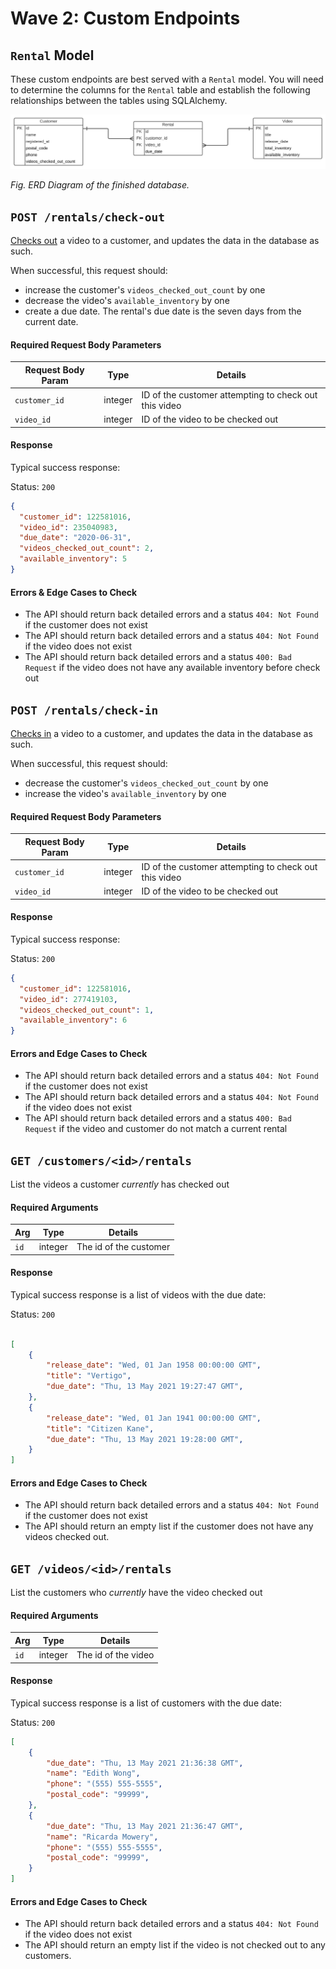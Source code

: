 # Wave 2: Custom Endpoints

## `Rental` Model

These custom endpoints are best served with a `Rental` model.  You will need to determine the columns for the `Rental` table and establish the following relationships between the tables using SQLAlchemy.

![ERD Diagram](/assets/retro-video-store.svg)

*Fig. ERD Diagram of the finished database.*

## `POST /rentals/check-out`

[Checks out](https://www.merriam-webster.com/dictionary/checkout) a video to a customer, and updates the data in the database as such.

When successful, this request should:
- increase the customer's `videos_checked_out_count` by one
- decrease the video's `available_inventory` by one
- create a due date. The rental's due date is the seven days from the current date.

#### Required Request Body Parameters

Request Body Param | Type | Details
--- | --- | ---
`customer_id` | integer | ID of the customer attempting to check out this video
`video_id` | integer | ID of the video to be checked out

#### Response

Typical success response:

Status: `200`

```json
{
  "customer_id": 122581016,
  "video_id": 235040983,
  "due_date": "2020-06-31",
  "videos_checked_out_count": 2,
  "available_inventory": 5
}
```

#### Errors & Edge Cases to Check

- The API should return back detailed errors and a status `404: Not Found` if the customer does not exist
- The API should return back detailed errors and a status `404: Not Found` if the video does not exist
- The API should return back detailed errors and a status `400: Bad Request` if the video does not have any available inventory before check out

## `POST /rentals/check-in`
[Checks in](https://www.merriam-webster.com/dictionary/check-in) a video to a customer, and updates the data in the database as such.

When successful, this request should:
- decrease the customer's `videos_checked_out_count` by one
- increase the video's `available_inventory` by one

#### Required Request Body Parameters

Request Body Param | Type | Details
--- | --- | ---
`customer_id` | integer | ID of the customer attempting to check out this video
`video_id` | integer | ID of the video to be checked out

#### Response

Typical success response:

Status: `200`

```json
{
  "customer_id": 122581016,
  "video_id": 277419103,
  "videos_checked_out_count": 1,
  "available_inventory": 6
}
```

#### Errors and Edge Cases to Check

- The API should return back detailed errors and a status `404: Not Found` if the customer does not exist
- The API should return back detailed errors and a status `404: Not Found` if the video does not exist
- The API should return back detailed errors and a status `400: Bad Request` if the video and customer do not match a current rental

## `GET /customers/<id>/rentals`

List the videos a customer _currently_ has checked out

#### Required Arguments

Arg | Type | Details
--- | --- | ---
`id` | integer | The id of the customer

#### Response

Typical success response is a list of videos with the due date:

Status: `200`

```json

[
    {
        "release_date": "Wed, 01 Jan 1958 00:00:00 GMT",
        "title": "Vertigo",
        "due_date": "Thu, 13 May 2021 19:27:47 GMT",
    },
    {
        "release_date": "Wed, 01 Jan 1941 00:00:00 GMT",
        "title": "Citizen Kane",
        "due_date": "Thu, 13 May 2021 19:28:00 GMT",
    }
]

```
#### Errors and Edge Cases to Check
- The API should return back detailed errors and a status `404: Not Found` if the customer does not exist
- The API should return an empty list if the customer does not have any videos checked out.

## `GET /videos/<id>/rentals`

List the customers who _currently_ have the video checked out

#### Required Arguments

Arg | Type | Details
--- | --- | ---
`id` | integer | The id of the video

#### Response

Typical success response is a list of customers with the due date:

Status: `200`

```json
[
    {
        "due_date": "Thu, 13 May 2021 21:36:38 GMT",
        "name": "Edith Wong",
        "phone": "(555) 555-5555",
        "postal_code": "99999",
    },
    {
        "due_date": "Thu, 13 May 2021 21:36:47 GMT",
        "name": "Ricarda Mowery",
        "phone": "(555) 555-5555",
        "postal_code": "99999",
    }
]

```
#### Errors and Edge Cases to Check
- The API should return back detailed errors and a status `404: Not Found` if the video does not exist
- The API should return an empty list if the video is not checked out to any customers.
